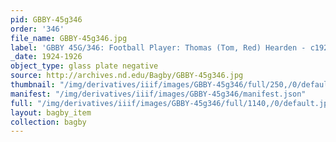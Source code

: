 ```yaml
---
pid: GBBY-45g346
order: '346'
file_name: GBBY-45g346.jpg
label: 'GBBY 45G/346: Football Player: Thomas (Tom, Red) Hearden - c1924-1926'
_date: 1924-1926
object_type: glass plate negative
source: http://archives.nd.edu/Bagby/GBBY-45g346.jpg
thumbnail: "/img/derivatives/iiif/images/GBBY-45g346/full/250,/0/default.jpg"
manifest: "/img/derivatives/iiif/images/GBBY-45g346/manifest.json"
full: "/img/derivatives/iiif/images/GBBY-45g346/full/1140,/0/default.jpg"
layout: bagby_item
collection: bagby
---
```


